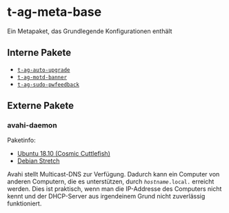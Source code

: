 # t-ag-meta-base

Ein Metapaket, das Grundlegende Konfigurationen enthält

## Interne Pakete
* [`t-ag-auto-upgrade`](../t-ag-auto-upgrade/README.md)
* [`t-ag-motd-banner`](../t-ag-motd-banner/README.md)
* [`t-ag-sudo-pwfeedback`](../t-ag-sudo-pwfeedback/README.md)

## Externe Pakete

### avahi-daemon
Paketinfo:
* [Ubuntu 18.10 (Cosmic Cuttlefish)](https://packages.ubuntu.com/cosmic/avahi-daemon)
* [Debian Stretch](https://packages.debian.org/stretch/avahi-daemon)

Avahi stellt Multicast-DNS zur Verfügung. Dadurch kann ein Computer von anderen Computern, die es unterstützen,
durch <code>*hostname*.local.</code> erreicht werden.
Dies ist praktisch, wenn man die IP-Addresse des Computers nicht kennt und der DHCP-Server aus irgendeinem Grund nicht zuverlässig funktioniert.